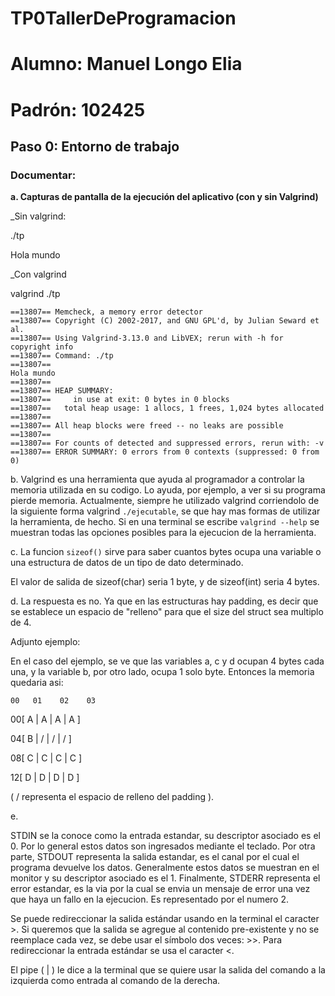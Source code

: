 # TP0TallerDeProgramacion
# Alumno: Manuel Longo Elia
# Padrón: 102425
## Paso 0: Entorno de trabajo
### Documentar:
**a. Capturas de pantalla de la ejecución del aplicativo (con y sin Valgrind)**

_Sin valgrind:

./tp

Hola mundo


_Con valgrind

valgrind ./tp

```
==13807== Memcheck, a memory error detector
==13807== Copyright (C) 2002-2017, and GNU GPL'd, by Julian Seward et al.
==13807== Using Valgrind-3.13.0 and LibVEX; rerun with -h for copyright info
==13807== Command: ./tp
==13807== 
Hola mundo
==13807== 
==13807== HEAP SUMMARY:
==13807==     in use at exit: 0 bytes in 0 blocks
==13807==   total heap usage: 1 allocs, 1 frees, 1,024 bytes allocated
==13807== 
==13807== All heap blocks were freed -- no leaks are possible
==13807== 
==13807== For counts of detected and suppressed errors, rerun with: -v
==13807== ERROR SUMMARY: 0 errors from 0 contexts (suppressed: 0 from 0)
```

b.
Valgrind es una herramienta que ayuda al programador a controlar la memoria utilizada en su codigo. Lo ayuda, por ejemplo, a ver si su programa pierde memoria.
Actualmente, siempre he utilizado valgrind corriendolo de la siguiente forma valgrind ```./ejecutable```, se que hay mas formas de utilizar la herramienta, de hecho. Si en una terminal se escribe ``` valgrind --help ``` se muestran todas las opciones posibles para la ejecucion de la herramienta.

c.
La funcion ```sizeof()``` sirve para saber cuantos bytes ocupa una variable o una estructura de datos de un tipo de dato determinado.

El valor de salida de sizeof(char) seria 1 byte, y de sizeof(int) seria 4 bytes.

d.
La respuesta es no. Ya que en las estructuras hay padding, es decir que se establece un espacio de "relleno" para que el size del struct sea multiplo de 4.

Adjunto ejemplo:

En el caso del ejemplo, se ve que las variables a, c y d ocupan 4 bytes cada una, y la variable b, por otro lado, ocupa 1 solo byte. Entonces la memoria quedaria asi:

    00   01    02    03 
    
00[  A |  A  |  A  |  A  ]

04[  B |  /  |  /  |  /  ]

08[  C |  C  |  C  |  C  ]

12[  D |  D  |  D  |  D  ]

( / representa el espacio de relleno del padding ).


e.

STDIN se la conoce como la entrada estandar, su descriptor asociado es el 0. Por lo general estos datos son ingresados mediante el teclado. Por otra parte, STDOUT representa la salida estandar, es el canal por el cual el programa devuelve los datos. Generalmente estos datos se muestran en el monitor y su descriptor asociado es el 1. Finalmente, STDERR representa el error estandar, es la via por la cual se envia un mensaje de error una vez que haya un fallo en la ejecucion. Es representado por el numero 2.

Se puede redireccionar la salida estándar usando en la terminal el caracter >. Si queremos que la salida se agregue al contenido pre-existente y no se reemplace cada vez, se debe usar el símbolo dos veces: >>. Para redireccionar la entrada estándar se usa el caracter <.

El pipe ( | ) le dice a la terminal que se quiere usar la salida del comando a la izquierda como entrada al comando de la derecha.
